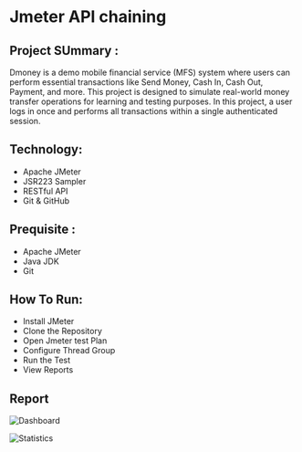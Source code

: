 # Jmeter API chaining

## Project SUmmary :

Dmoney is a demo mobile financial service (MFS) system where users can perform essential transactions like Send Money, Cash In, Cash Out, Payment, and more. This project is designed to simulate real-world money transfer operations for learning and testing purposes. In this project, a user logs in once and performs all transactions within a single authenticated session.
## Technology:

- Apache JMeter
- JSR223 Sampler
- RESTful API
- Git & GitHub

## Prequisite :

- Apache JMeter
- Java JDK
- Git 

## How To Run:

- Install JMeter
- Clone the Repository
- Open Jmeter test Plan
- Configure Thread Group
- Run the Test
- View Reports

## Report

![Dashboard](https://github.com/user-attachments/assets/b5c30754-16c4-4c7e-8cf2-5f8e5fbda693)

![Statistics](https://github.com/user-attachments/assets/52e339f9-862f-42e9-8b5a-434991f89a2d)


